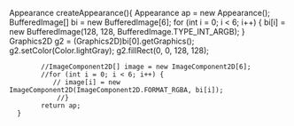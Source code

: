  Appearance createAppearance(){
		    Appearance ap = new Appearance();
		    BufferedImage[] bi = new BufferedImage[6];
		    for (int i = 0; i < 6; i++) {
		        bi[i] = new BufferedImage(128, 128, BufferedImage.TYPE_INT_ARGB);
		    }
		    Graphics2D g2 = (Graphics2D)bi[0].getGraphics();
		    g2.setColor(Color.lightGray);
		    g2.fillRect(0, 0, 128, 128);
		    
		    //ImageComponent2D[] image = new ImageComponent2D[6];
		    //for (int i = 0; i < 6; i++) {
		       // image[i] = new ImageComponent2D(ImageComponent2D.FORMAT_RGBA, bi[i]);
		        //}
		    return ap;
	  }
